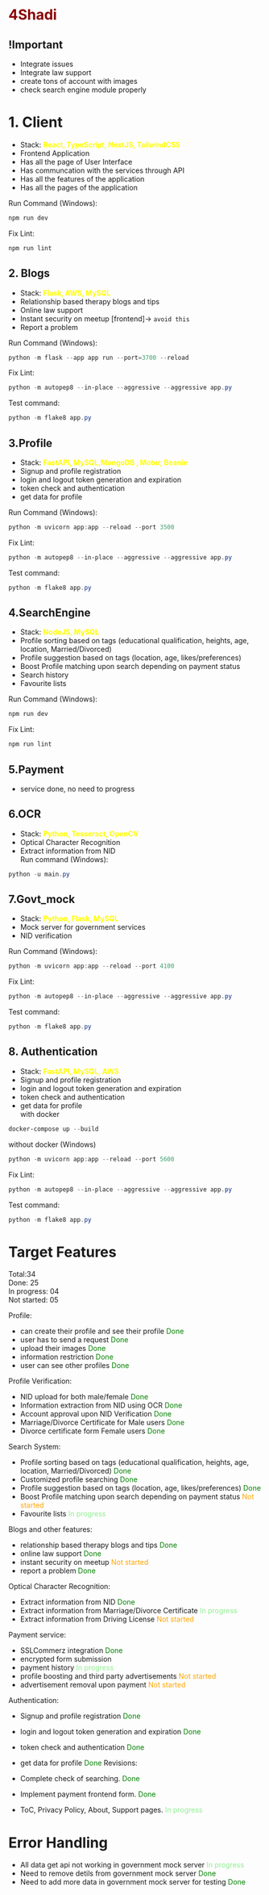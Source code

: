 # <span style="color: darkred">4Shadi</span>

## !Important

- Integrate issues
- Integrate law support
- create tons of account with images
- check search engine module properly

# 1. Client

- Stack: <span style="color: yellow">**React, TypeScript, NextJS, TailwindCSS**</span>
- Frontend Application
- Has all the page of User Interface
- Has communcation with the services through API
- Has all the features of the application
- Has all the pages of the application
  <br>

Run Command (Windows):

```powershell
npm run dev
```

Fix Lint:

```powershell
npm run lint
```

## 2. Blogs

- Stack: <span style="color: yellow">**Flask, AWS, MySQL**</span>
- Relationship based therapy blogs and tips
- Online law support
- Instant security on meetup [frontend]-> `avoid this`
- Report a problem
  <br>

Run Command (Windows):

```powershell
python -m flask --app app run --port=3700 --reload
```

Fix Lint:

```powershell
python -m autopep8 --in-place --aggressive --aggressive app.py
```

Test command:

```powershell
python -m flake8 app.py
```

## 3.Profile

- Stack: <span style="color: yellow">**FastAPI, MySQL,MongoDB , Motor, Beanie** </span>
- Signup and profile registration
- login and logout token generation and expiration
- token check and authentication
- get data for profile
  <br>

Run Command (Windows):

```powershell
python -m uvicorn app:app --reload --port 3500
```

Fix Lint:

```powershell
python -m autopep8 --in-place --aggressive --aggressive app.py
```

Test command:

```powershell
python -m flake8 app.py
```

## 4.SearchEngine

- Stack: <span style="color: yellow">**NodeJS, MySQL**</span>
- Profile sorting based on tags (educational qualification, heights, age, location, Married/Divorced)
- Profile suggestion based on tags (location, age, likes/preferences)
- Boost Profile matching upon search depending on payment status
- Search history
- Favourite lists
  <br>

Run Command (Windows):

```powershell
npm run dev
```

Fix Lint:

```powershell
npm run lint
```

## 5.Payment

- service done, no need to progress

## 6.OCR

- Stack: <span style="color: yellow">**Python, Tesseract, OpenCV**</span>
- Optical Character Recognition
- Extract information from NID
  <br>
  Run command (Windows):

```powershell
python -u main.py
```

## 7.Govt_mock

- Stack: <span style="color: yellow">**Python, Flask, MySQL**</span>
- Mock server for government services
- NID verification

Run Command (Windows):

```powershell
python -m uvicorn app:app --reload --port 4100
```

Fix Lint:

```powershell
python -m autopep8 --in-place --aggressive --aggressive app.py
```

Test command:

```powershell
python -m flake8 app.py
```

## 8. Authentication

- Stack: <span style="color: yellow">**FastAPI, MySQL, AWS** </span>
- Signup and profile registration
- login and logout token generation and expiration
- token check and authentication
- get data for profile
  <br>
  with docker

```powershell
docker-compose up --build
```

without docker (Windows)

```powershell
python -m uvicorn app:app --reload --port 5600
```

Fix Lint:

```powershell
python -m autopep8 --in-place --aggressive --aggressive app.py
```

Test command:

```powershell
python -m flake8 app.py
```

# Target Features

Total:34 <br>
Done: 25 <br>
In progress: 04 <br>
Not started: 05<br>

Profile:

- can create their profile and see their profile <span style="color: green"> Done </span>
- user has to send a request <span style="color: green"> Done </span>
- upload their images <span style="color: green"> Done </span>
- information restriction <span style="color: green"> Done </span>
- user can see other profiles <span style="color: green"> Done </span>

Profile Verification:

- NID upload for both male/female <span style="color: green"> Done </span>
- Information extraction from NID using OCR <span style="color: green"> Done </span>
- Account approval upon NID Verification <span style="color: green"> Done </span>
- Marriage/Divorce Certificate for Male users <span style="color: green"> Done </span>
- Divorce certificate form Female users <span style="color: green"> Done </span>

Search System:

- Profile sorting based on tags (educational qualification, heights, age, location, Married/Divorced) <span style="color: green"> Done </span>
- Customized profile searching <span style="color: green"> Done </span>
- Profile suggestion based on tags (location, age, likes/preferences) <span style="color: green"> Done </span>
- Boost Profile matching upon search depending on payment status<span style="color: orange"> Not started </span>
- Favourite lists <span style="color: lightgreen"> In progress</span>

Blogs and other features:

- relationship based therapy blogs and tips <span style="color: green"> Done </span>
- online law support <span style="color: green"> Done </span>
- instant security on meetup <span style="color: orange"> Not started </span>
- report a problem <span style="color: green"> Done </span>

Optical Character Recognition:

- Extract information from NID <span style="color: green"> Done </span>
- Extract information from Marriage/Divorce Certificate <span style="color: lightgreen"> In progress</span>
- Extract information from Driving License <span style="color: orange"> Not started </span>

Payment service:

- SSLCommerz integration <span style="color: green"> Done </span>
- encrypted form submission
- payment history<span style="color: lightgreen"> In progress</span>
- profile boosting and third party advertisements<span style="color: orange"> Not started </span>
- advertisement removal upon payment<span style="color: orange"> Not started </span>

Authentication:

- Signup and profile registration <span style="color: green"> Done </span>
- login and logout token generation and expiration <span style="color: green"> Done </span>
- token check and authentication <span style="color: green"> Done </span>
- get data for profile <span style="color: green"> Done </span>
  Revisions:

- Complete check of searching.<span style="color: green"> Done </span>
- Implement payment frontend form.<span style="color: green"> Done </span>
- ToC, Privacy Policy, About, Support pages.<span style="color: lightgreen"> In progress</span>

# Error Handling

- All data get api not working in government mock server<span style="color: lightgreen"> In progress</span>
- Need to remove detils from government mock server<span style="color: green"> Done </span>
- Need to add more data in government mock server for testing <span style="color: green"> Done </span>

